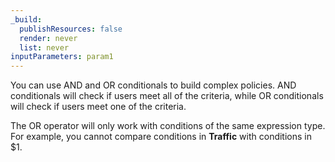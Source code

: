 ```yaml
---
_build:
  publishResources: false
  render: never
  list: never
inputParameters: param1
---
```


You can use AND and OR conditionals to build complex policies. AND conditionals will check if users meet all of the criteria, while OR conditionals will check if users meet one of the criteria.

The OR operator will only work with conditions of the same expression type. For example, you cannot compare conditions in **Traffic** with conditions in $1.
